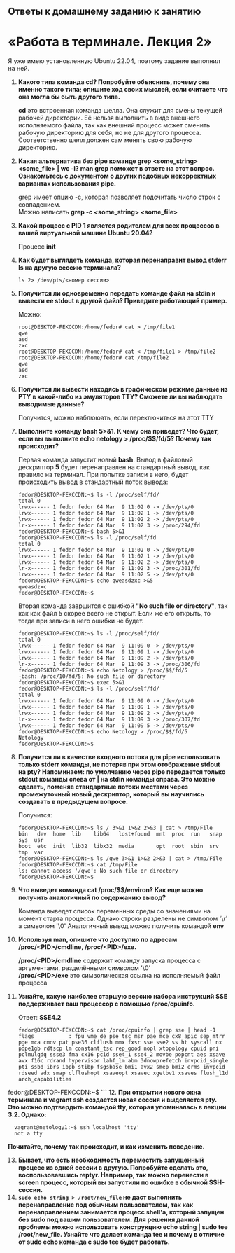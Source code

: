 
## Ответы к домашнему заданию к занятию
# «Работа в терминале. Лекция 2»

  Я уже имею установленную Ubuntu 22.04, поэтому задание выполнил на ней.
  
  1. **Какого типа команда cd? Попробуйте объяснить, почему она именно такого типа; опишите ход своих мыслей, если считаете что она могла бы быть другого типа.**
  
     **cd** это встроенная команда шелла. Она служит для смены текущей рабочей директории. Её нельзя выполнить в виде внешнего исполняемого файла,
     так как внешний процесс может сменить рабочую директорию для себя, но не для другого процесса. Соответственно шелл должен сам менять свою рабочую директорию.

  2. **Какая альтернатива без pipe команде grep <some_string> <some_file> | wc -l? man grep поможет в ответе на этот вопрос. Ознакомьтесь с документом о других подобных некорректных вариантах использования pipe.**

     grep имеет опцию -c, которая позволяет подсчитать число строк с совпадением.  
     Можно написать **grep -c <some_string> <some_file>**
     
  3. **Какой процесс с PID 1 является родителем для всех процессов в вашей виртуальной машине Ubuntu 20.04?**

     Процесс **init**

  4. **Как будет выглядеть команда, которая перенаправит вывод stderr ls на другую сессию терминала?**

     `ls 2> /dev/pts/<номер сессии>`

  5. **Получится ли одновременно передать команде файл на stdin и вывести ее stdout в другой файл? Приведите работающий пример.**
  
     Можно:
     ```
     root@DESKTOP-FEKCCDN:/home/fedor# cat > /tmp/file1
     qwe
     asd
     zxc
     root@DESKTOP-FEKCCDN:/home/fedor# cat < /tmp/file1 > /tmp/file2
     root@DESKTOP-FEKCCDN:/home/fedor# cat /tmp/file2
     qwe
     asd
     zxc
     ```

  6. **Получится ли вывести находясь в графическом режиме данные из PTY в какой-либо из эмуляторов TTY? Сможете ли вы наблюдать выводимые данные?**

     Получится, можно наблююать, если переключиться на этот TTY

  7. **Выполните команду bash 5>&1. К чему она приведет? Что будет, если вы выполните echo netology > /proc/$$/fd/5? Почему так происходит?**

     Первая команда запустит новый **bash**. Вывод в файловый дескриптор **5** будет перенаправлен на стандартный вывод, как правило на терминал.
     При попытке записи в него, будет происходить вывод в стандартный поток вывода:
     ```
     fedor@DESKTOP-FEKCCDN:~$ ls -l /proc/self/fd/
     total 0
     lrwx------ 1 fedor fedor 64 Mar  9 11:02 0 -> /dev/pts/0
     lrwx------ 1 fedor fedor 64 Mar  9 11:02 1 -> /dev/pts/0
     lrwx------ 1 fedor fedor 64 Mar  9 11:02 2 -> /dev/pts/0
     lr-x------ 1 fedor fedor 64 Mar  9 11:02 3 -> /proc/294/fd
     fedor@DESKTOP-FEKCCDN:~$ bash 5>&1
     fedor@DESKTOP-FEKCCDN:~$ ls -l /proc/self/fd
     total 0
     lrwx------ 1 fedor fedor 64 Mar  9 11:02 0 -> /dev/pts/0
     lrwx------ 1 fedor fedor 64 Mar  9 11:02 1 -> /dev/pts/0
     lrwx------ 1 fedor fedor 64 Mar  9 11:02 2 -> /dev/pts/0
     lr-x------ 1 fedor fedor 64 Mar  9 11:02 3 -> /proc/301/fd
     lrwx------ 1 fedor fedor 64 Mar  9 11:02 5 -> /dev/pts/0
     fedor@DESKTOP-FEKCCDN:~$ echo qweasdzxc >&5
     qweasdzxc
     fedor@DESKTOP-FEKCCDN:~$
     ```
     Вторая команда завршится с ошибкой **"No such file or directory"**, так как как файл 5 скорее всего не открыт. Если же его открыть,
     то тогда при записи в него ошибки не будет.
     ```
     fedor@DESKTOP-FEKCCDN:~$ ls -l /proc/self/fd/
     total 0
     lrwx------ 1 fedor fedor 64 Mar  9 11:09 0 -> /dev/pts/0
     lrwx------ 1 fedor fedor 64 Mar  9 11:09 1 -> /dev/pts/0
     lrwx------ 1 fedor fedor 64 Mar  9 11:09 2 -> /dev/pts/0
     lr-x------ 1 fedor fedor 64 Mar  9 11:09 3 -> /proc/306/fd
     fedor@DESKTOP-FEKCCDN:~$ echo Netology > /proc/$$/fd/5
     -bash: /proc/10/fd/5: No such file or directory
     fedor@DESKTOP-FEKCCDN:~$ exec 5>&1
     fedor@DESKTOP-FEKCCDN:~$ ls -l /proc/self/fd/
     total 0
     lrwx------ 1 fedor fedor 64 Mar  9 11:09 0 -> /dev/pts/0
     lrwx------ 1 fedor fedor 64 Mar  9 11:09 1 -> /dev/pts/0
     lrwx------ 1 fedor fedor 64 Mar  9 11:09 2 -> /dev/pts/0
     lr-x------ 1 fedor fedor 64 Mar  9 11:09 3 -> /proc/307/fd
     lrwx------ 1 fedor fedor 64 Mar  9 11:09 5 -> /dev/pts/0
     fedor@DESKTOP-FEKCCDN:~$ echo Netology > /proc/$$/fd/5
     Netology
     fedor@DESKTOP-FEKCCDN:~$
     ```

  8. **Получится ли в качестве входного потока для pipe использовать только stderr команды, не потеряв при этом отображение stdout на pty? Напоминаем: по умолчанию через pipe передается только stdout команды слева от | на stdin команды справа. Это можно сделать, поменяв стандартные потоки местами через промежуточный новый дескриптор, который вы научились создавать в предыдущем вопросе.**

     Получится:
     ```
     fedor@DESKTOP-FEKCCDN:~$ ls / 3>&1 1>&2 2>&3 | cat > /tmp/File
     bin   dev  home  lib    lib64   lost+found  mnt  proc  run   snap  sys  usr
     boot  etc  init  lib32  libx32  media       opt  root  sbin  srv   tmp  var
     fedor@DESKTOP-FEKCCDN:~$ ls /qwe 3>&1 1>&2 2>&3 | cat > /tmp/File
     fedor@DESKTOP-FEKCCDN:~$ cat /tmp/File
     ls: cannot access '/qwe': No such file or directory
     fedor@DESKTOP-FEKCCDN:~$
     ```
  9. **Что выведет команда cat /proc/$$/environ? Как еще можно получить аналогичный по содержанию вывод?**

     Команда выведет список переменных среды со значениями на момент старта процесса. Однако строки разделены не символом '\r' а символом '\0'
     Аналогичный вывод можно получить командой **env**

  10. **Используя man, опишите что доступно по адресам /proc/\<PID\>/cmdline, /proc/\<PID\>/exe.**
  
      **/proc/\<PID\>/cmdline** содержит команду запуска процесса c аргументами, разделёнными символом '\0'  
      **/proc/\<PID\>/exe** это символическая ссылка на исполняемый файл процесса

  11. **Узнайте, какую наиболее старшую версию набора инструкций SSE поддерживает ваш процессор с помощью /proc/cpuinfo.**

      Ответ: **SSE4.2**
      ```
      fedor@DESKTOP-FEKCCDN:~$ cat /proc/cpuinfo | grep sse | head -1
      flags           : fpu vme de pse tsc msr pae mce cx8 apic sep mtrr pge mca cmov pat pse36 clflush mmx fxsr sse sse2 ss ht syscall nx pdpe1gb rdtscp lm constant_tsc rep_good nopl xtopology cpuid pni pclmulqdq ssse3 fma cx16 pcid sse4_1 sse4_2 movbe popcnt aes xsave avx f16c rdrand hypervisor lahf_lm abm 3dnowprefetch invpcid_single pti ssbd ibrs ibpb stibp fsgsbase bmi1 avx2 smep bmi2 erms invpcid rdseed adx smap clflushopt xsaveopt xsavec xgetbv1 xsaves flush_l1d arch_capabilities
fedor@DESKTOP-FEKCCDN:~$
      ```
  12. **При открытии нового окна терминала и vagrant ssh создается новая сессия и выделяется pty. Это можно подтвердить командой tty, которая упоминалась в лекции 3.2. Однако:**
 
  ```
    vagrant@netology1:~$ ssh localhost 'tty'
    not a tty
  ```
  
  **Почитайте, почему так происходит, и как изменить поведение.**

  13. **Бывает, что есть необходимость переместить запущенный процесс из одной сессии в другую. Попробуйте сделать это, воспользовавшись reptyr. Например, так можно перенести в screen процесс, который вы запустили по ошибке в обычной SSH-сессии.**
  14. **`sudo echo string > /root/new_file` не даст выполнить перенаправление под обычным пользователем, так как перенаправлением занимается процесс shell'а, который запущен без sudo под вашим пользователем. Для решения данной проблемы можно использовать конструкцию echo string | sudo tee /root/new_file. Узнайте что делает команда tee и почему в отличие от sudo echo команда с sudo tee будет работать.**
